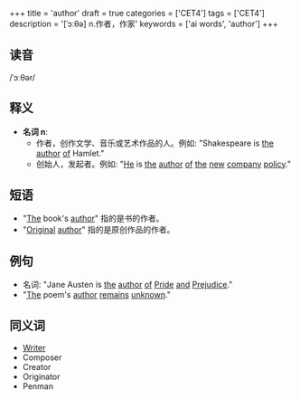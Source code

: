 +++
title = 'author'
draft = true
categories = ['CET4']
tags = ['CET4']
description = '[ˈɔːθə] n.作者，作家'
keywords = ['ai words', 'author']
+++

## 读音
/ˈɔːθər/

## 释义
- **名词 n**:
    - 作者，创作文学、音乐或艺术作品的人。例如: "Shakespeare is [the](/post/the/) [author](/post/author/) [of](/post/of/) Hamlet."
    - 创始人，发起者。例如: "[He](/post/he/) is [the](/post/the/) [author](/post/author/) [of](/post/of/) [the](/post/the/) [new](/post/new/) [company](/post/company/) [policy](/post/policy/)."

## 短语
- "[The](/post/the/) book's [author](/post/author/)" 指的是书的作者。
- "[Original](/post/original/) [author](/post/author/)" 指的是原创作品的作者。

## 例句
- 名词: "Jane Austen is [the](/post/the/) [author](/post/author/) [of](/post/of/) [Pride](/post/pride/) [and](/post/and/) [Prejudice](/post/prejudice/)."
- "[The](/post/the/) poem's [author](/post/author/) [remains](/post/remains/) [unknown](/post/unknown/)."

## 同义词
- [Writer](/post/writer/)
- Composer
- Creator
- Originator
- Penman
